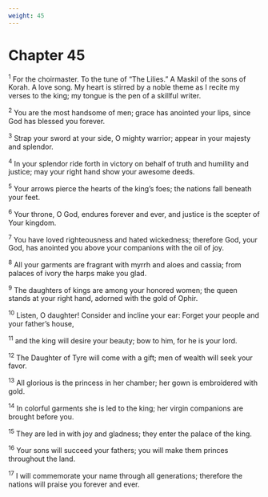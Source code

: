 ```yaml
---
weight: 45
---
```


# Chapter 45

<sup>1</sup> For the choirmaster. To the tune of “The Lilies.” A Maskil of the sons of Korah. A love song. My heart is stirred by a noble theme as I recite my verses to the king; my tongue is the pen of a skillful writer. 

<sup>2</sup> You are the most handsome of men; grace has anointed your lips, since God has blessed you forever. 

<sup>3</sup> Strap your sword at your side, O mighty warrior; appear in your majesty and splendor. 

<sup>4</sup> In your splendor ride forth in victory on behalf of truth and humility and justice; may your right hand show your awesome deeds. 

<sup>5</sup> Your arrows pierce the hearts of the king’s foes; the nations fall beneath your feet. 

<sup>6</sup> Your throne, O God, endures forever and ever, and justice is the scepter of Your kingdom. 

<sup>7</sup> You have loved righteousness and hated wickedness; therefore God, your God, has anointed you above your companions with the oil of joy. 

<sup>8</sup> All your garments are fragrant with myrrh and aloes and cassia; from palaces of ivory the harps make you glad. 

<sup>9</sup> The daughters of kings are among your honored women; the queen stands at your right hand, adorned with the gold of Ophir. 

<sup>10</sup> Listen, O daughter! Consider and incline your ear: Forget your people and your father’s house, 

<sup>11</sup> and the king will desire your beauty; bow to him, for he is your lord. 

<sup>12</sup> The Daughter of Tyre will come with a gift; men of wealth will seek your favor. 

<sup>13</sup> All glorious is the princess in her chamber; her gown is embroidered with gold. 

<sup>14</sup> In colorful garments she is led to the king; her virgin companions are brought before you. 

<sup>15</sup> They are led in with joy and gladness; they enter the palace of the king. 

<sup>16</sup> Your sons will succeed your fathers; you will make them princes throughout the land. 

<sup>17</sup> I will commemorate your name through all generations; therefore the nations will praise you forever and ever. 


